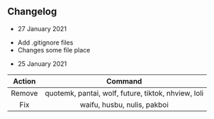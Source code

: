 ## Changelog

- 27 January 2021

* Add .gitignore files
* Changes some file place

- 25 January 2021


|       Action      |       Command     |
|:------------------:|:-----------------:|
|       Remove      |       quotemk, pantai, wolf, future, tiktok, nhview, loli     |
|       Fix     |       waifu, husbu, nulis, pakboi     |